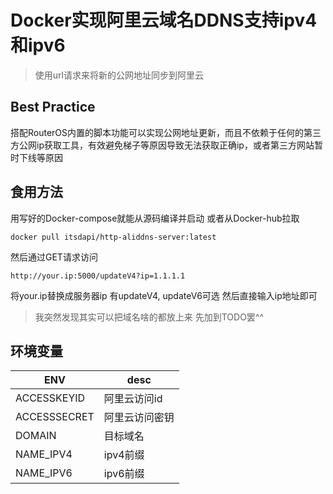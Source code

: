 # Docker实现阿里云域名DDNS支持ipv4和ipv6
> 使用url请求来将新的公网地址同步到阿里云

## Best Practice
搭配RouterOS内置的脚本功能可以实现公网地址更新，而且不依赖于任何的第三方公网ip获取工具，有效避免梯子等原因导致无法获取正确ip，或者第三方网站暂时下线等原因

## 食用方法
用写好的Docker-compose就能从源码编译并启动 或者从Docker-hub拉取

```shell
docker pull itsdapi/http-aliddns-server:latest
```

然后通过GET请求访问
```
http://your.ip:5000/updateV4?ip=1.1.1.1
```

将your.ip替换成服务器ip 有updateV4, updateV6可选 然后直接输入ip地址即可 <br>
>我突然发现其实可以把域名啥的都放上来 先加到TODO罢^^

## 环境变量

| ENV          | desc    |
|--------------|---------|
| ACCESSKEYID  | 阿里云访问id |
| ACCESSSECRET | 阿里云访问密钥 |
| DOMAIN       | 目标域名    |
| NAME_IPV4    | ipv4前缀  |
| NAME_IPV6    | ipv6前缀  |





